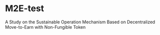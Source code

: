 # M2E-test
A Study on the Sustainable Operation Mechanism Based on Decentralized Move-to-Earn with Non-Fungible Token
